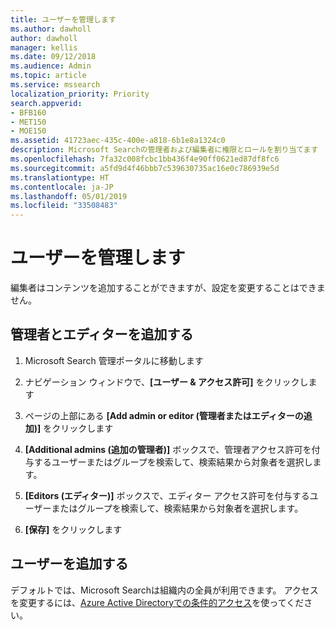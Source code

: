 ```yaml
---
title: ユーザーを管理します
ms.author: dawholl
author: dawholl
manager: kellis
ms.date: 09/12/2018
ms.audience: Admin
ms.topic: article
ms.service: mssearch
localization_priority: Priority
search.appverid:
- BFB160
- MET150
- MOE150
ms.assetid: 41723aec-435c-400e-a818-6b1e8a1324c0
description: Microsoft Searchの管理者および編集者に権限とロールを割り当てます
ms.openlocfilehash: 7fa32c008fcbc1bb436f4e90ff0621ed87df8fc6
ms.sourcegitcommit: a5fd9d4f46bbb7c539630735ac16e0c786939e5d
ms.translationtype: HT
ms.contentlocale: ja-JP
ms.lasthandoff: 05/01/2019
ms.locfileid: "33508483"
---
```

# <a name="manage-users"></a>ユーザーを管理します

編集者はコンテンツを追加することができますが、設定を変更することはできません。
  
## <a name="add-admins-and-editors"></a>管理者とエディターを追加する

1. Microsoft Search 管理ポータルに移動します
    
2. ナビゲーション ウィンドウで、**[ユーザー &amp; アクセス許可]** をクリックします
    
3. ページの上部にある **[Add admin or editor (管理者またはエディターの追加)]** をクリックします
    
4. **[Additional admins (追加の管理者)]** ボックスで、管理者アクセス許可を付与するユーザーまたはグループを検索して、検索結果から対象者を選択します。 
    
5. **[Editors (エディター)]** ボックスで、エディター アクセス許可を付与するユーザーまたはグループを検索して、検索結果から対象者を選択します。 
    
6. **[保存]** をクリックします
    
## <a name="add-users"></a>ユーザーを追加する

デフォルトでは、Microsoft Searchは組織内の全員が利用できます。 アクセスを変更するには、[Azure Active Directoryでの条件的アクセス](https://docs.microsoft.com/ja-JP/azure/active-directory/conditional-access/overview)を使ってください。